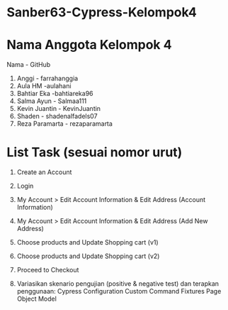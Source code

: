 # Sanber63-Cypress-Kelompok4

# Nama Anggota Kelompok 4
Nama - GitHub
1. Anggi - farrahanggia
2. Aula HM -aulahani
3. Bahtiar Eka -bahtiareka96
4. Salma Ayun - Salmaa111
5. Kevin Juantin - KevinJuantin
6. Shaden - shadenalfadels07
7. Reza Paramarta - rezaparamarta

# List Task (sesuai nomor urut)
1. Create an Account
2. Login
3. My Account > Edit Account Information & Edit Address (Account Information)
4. My Account > Edit Account Information & Edit Address (Add New Address)
5. Choose products and Update Shopping cart (v1)
6. Choose products and Update Shopping cart (v2)
7. Proceed to Checkout

8. Variasikan skenario pengujian (positive & negative test) dan terapkan penggunaan:
   Cypress Configuration
   Custom Command
   Fixtures
   Page Object Model
